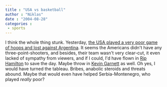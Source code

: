 ```yaml
---
title : "USA vs basketball"
author : "Niklas"
date : "2004-08-28"
categories : 
 - sports
---
```


I think the whole thing stunk. Yesterday, [the USA played a very poor game of hoops and lost against Argentina](http://news.bbc.co.uk/sport2/hi/olympics_2004/basketball/3606716.stm). It seems the Americans didn't have any three-point-shooters, and besides, their team wasn't very clear-cut, it even lacked of sympathy from viewers, and if I could, I'd have flown in [Rip Hamilton](http://www.nba.com/playerfile/richard_hamilton) to save the day. Maybe throw in [Kevin Garnett](http://www.nba.com/playerfile/kevin_garnett) as well. Oh yes, I would have turned the tableau. Bribes, anabolic steroids and threats abound. Maybe that would even have helped Serbia-Montenegro, who played _really_ poor?
